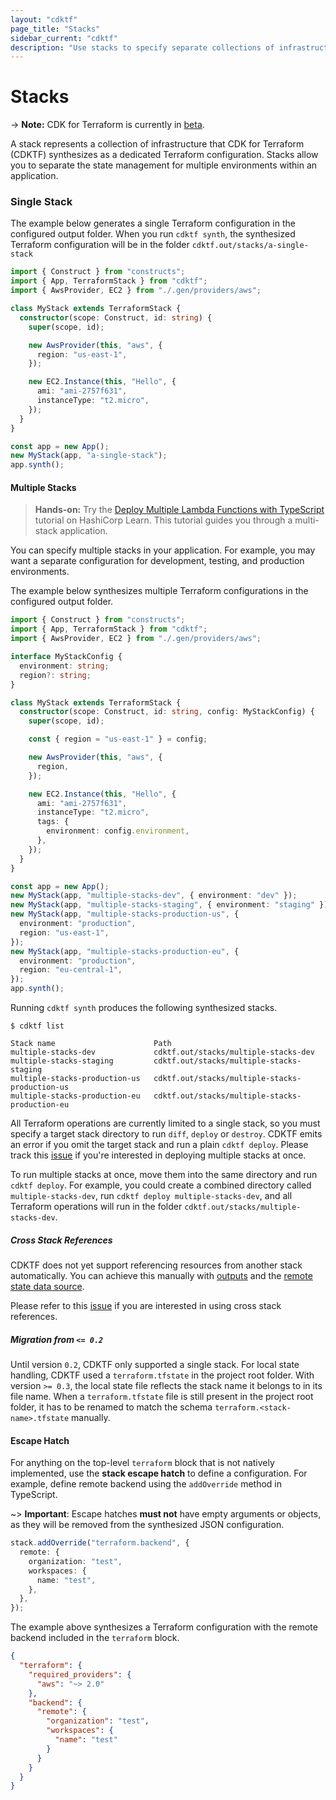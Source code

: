 ```yaml
---
layout: "cdktf"
page_title: "Stacks"
sidebar_current: "cdktf"
description: "Use stacks to specify separate collections of infrastructure for different environments, like test and production."
---
```


# Stacks

-> **Note:** CDK for Terraform is currently in [beta](/docs/cdktf/index.html#project-maturity-and-production-readiness).

A stack represents a collection of infrastructure that CDK for Terraform (CDKTF) synthesizes as a dedicated Terraform configuration. Stacks allow you to separate the state management for multiple environments within an application.

### Single Stack

The example below generates a single Terraform configuration in the configured output folder. When you run `cdktf synth`, the synthesized Terraform configuration will be in the folder `cdktf.out/stacks/a-single-stack`

```typescript
import { Construct } from "constructs";
import { App, TerraformStack } from "cdktf";
import { AwsProvider, EC2 } from "./.gen/providers/aws";

class MyStack extends TerraformStack {
  constructor(scope: Construct, id: string) {
    super(scope, id);

    new AwsProvider(this, "aws", {
      region: "us-east-1",
    });

    new EC2.Instance(this, "Hello", {
      ami: "ami-2757f631",
      instanceType: "t2.micro",
    });
  }
}

const app = new App();
new MyStack(app, "a-single-stack");
app.synth();
```

#### Multiple Stacks

> **Hands-on:** Try the [Deploy Multiple Lambda Functions with TypeScript](https://learn.hashicorp.com/tutorials/terraform/cdktf-assets-stacks-lambda?in=terraform/cdktf) tutorial on HashiCorp Learn. This tutorial guides you through a multi-stack application.

You can specify multiple stacks in your application. For example, you may want a separate configuration for development, testing, and production environments.

The example below synthesizes multiple Terraform configurations in the configured output folder.

```typescript
import { Construct } from "constructs";
import { App, TerraformStack } from "cdktf";
import { AwsProvider, EC2 } from "./.gen/providers/aws";

interface MyStackConfig {
  environment: string;
  region?: string;
}

class MyStack extends TerraformStack {
  constructor(scope: Construct, id: string, config: MyStackConfig) {
    super(scope, id);

    const { region = "us-east-1" } = config;

    new AwsProvider(this, "aws", {
      region,
    });

    new EC2.Instance(this, "Hello", {
      ami: "ami-2757f631",
      instanceType: "t2.micro",
      tags: {
        environment: config.environment,
      },
    });
  }
}

const app = new App();
new MyStack(app, "multiple-stacks-dev", { environment: "dev" });
new MyStack(app, "multiple-stacks-staging", { environment: "staging" });
new MyStack(app, "multiple-stacks-production-us", {
  environment: "production",
  region: "us-east-1",
});
new MyStack(app, "multiple-stacks-production-eu", {
  environment: "production",
  region: "eu-central-1",
});
app.synth();
```

Running `cdktf synth` produces the following synthesized stacks.

```
$ cdktf list

Stack name                      Path
multiple-stacks-dev             cdktf.out/stacks/multiple-stacks-dev
multiple-stacks-staging         cdktf.out/stacks/multiple-stacks-staging
multiple-stacks-production-us   cdktf.out/stacks/multiple-stacks-production-us
multiple-stacks-production-eu   cdktf.out/stacks/multiple-stacks-production-eu
```

All Terraform operations are currently limited to a single stack, so you must specify a target stack directory to run `diff`, `deploy` or `destroy`. CDKTF emits an error if you omit the target stack and run a plain `cdktf deploy`. Please track this [issue](https://github.com/hashicorp/terraform-cdk/issues/650) if you're interested in deploying multiple stacks at once.

To run multiple stacks at once, move them into the same directory and run `cdktf deploy`. For example, you could create a combined directory called `multiple-stacks-dev`, run `cdktf deploy multiple-stacks-dev`, and all Terraform operations will run in the folder `cdktf.out/stacks/multiple-stacks-dev`.

##### Cross Stack References

CDKTF does not yet support referencing resources from another stack automatically. You can achieve this manually with [outputs](/docs/cdktf/concepts/variables-and-outputs.html) and the [remote state data source](/docs/language/state/remote-state-data.html).

Please refer to this [issue](https://github.com/hashicorp/terraform-cdk/issues/651) if you are interested in using cross stack references.

##### Migration from `<= 0.2`

Until version `0.2`, CDKTF only supported a single stack. For local state handling, CDKTF used a `terraform.tfstate` in the project root folder. With version `>= 0.3`, the local state file reflects the stack name it belongs to in its file name. When a `terraform.tfstate` file is still present in the project root folder, it has to be renamed to match the schema `terraform.<stack-name>.tfstate` manually.

#### Escape Hatch

For anything on the top-level `terraform` block that is not natively implemented, use the **stack escape hatch** to define a configuration. For example, define remote backend using the `addOverride` method in TypeScript.

~> **Important**: Escape hatches **must not** have empty arguments or objects, as they will be removed from the synthesized JSON configuration.

```typescript
stack.addOverride("terraform.backend", {
  remote: {
    organization: "test",
    workspaces: {
      name: "test",
    },
  },
});
```

The example above synthesizes a Terraform configuration with the remote backend included in the `terraform` block.

```json
{
  "terraform": {
    "required_providers": {
      "aws": "~> 2.0"
    },
    "backend": {
      "remote": {
        "organization": "test",
        "workspaces": {
          "name": "test"
        }
      }
    }
  }
}
```
